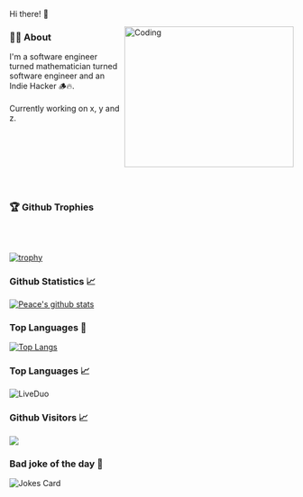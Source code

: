 Hi there! 👋

<img align="right" alt="Coding" width="300" height="250" src="https://cdn.dribbble.com/users/1162077/screenshots/4649464/skatter-programmer.gif">

### 👨‍💻 About

I'm a software engineer turned mathematician turned software engineer and an Indie Hacker 🪵🔥.
</br>
</br>
Currently working on x, y and z.

</br>
</br>
</br>
</br>
</br>
</br>

### 🏆 Github Trophies

</br>
</br>

[![trophy](https://github-profile-trophy.vercel.app/?username=LiveDuo&theme=radical&margin-w=40&margin-h=40)](https://github.com/LiveDuo)

### Github Statistics 📈


[![Peace's github stats](https://github-readme-stats.vercel.app/api?username=LiveDuo&show_icons=true&theme=dark&hide_title=true)](https://github.com/LiveDuo)

### Top Languages 🤟

[![Top Langs](https://github-readme-stats.vercel.app/api/top-langs/?username=LiveDuo&show_icons=true&theme=dark&layout=compact&hide_title=true)](https://github.com/LiveDuo)

### Top Languages 📈

![LiveDuo](https://github-readme-streak-stats.herokuapp.com/?user=LiveDuo&theme=dark)


### Github Visitors 📈

<img align="center" src="https://profile-counter.glitch.me/{LiveDuo}/count.svg" />

### Bad joke of the day 🙈
 
![Jokes Card](https://readme-jokes.vercel.app/api)

